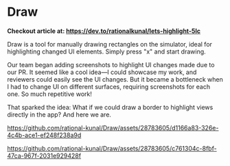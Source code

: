 # Draw

<b>Checkout article at: https://dev.to/rationalkunal/lets-highlight-5lc</b>

Draw is a tool for manually drawing rectangles on the simulator, ideal for highlighting changed UI elements. Simply press "x" and start drawing.

Our team began adding screenshots to highlight UI changes made due to our PR. It seemed like a cool idea—I could showcase my work, and reviewers could easily see the UI changes. But it became a bottleneck when I had to change UI on different surfaces, requiring screenshots for each one. So much repetitive work!

That sparked the idea: What if we could draw a border to highlight views directly in the app?
And here we are.

https://github.com/rational-kunal/Draw/assets/28783605/d1166a83-326e-4c4b-ace1-ef248f238a9d

https://github.com/rational-kunal/Draw/assets/28783605/c761304c-8fbf-47ca-967f-2031e929428f

